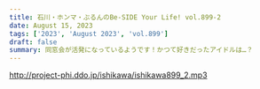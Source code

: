 ```yaml
---
title: 石川・ホンマ・ぶるんのBe-SIDE Your Life! vol.899-2
date: August 15, 2023
tags: ['2023', 'August 2023', 'vol.899']
draft: false
summary: 同窓会が活発になっているようです！かつて好きだったアイドルは…？
---
```


http://project-phi.ddo.jp/ishikawa/ishikawa899_2.mp3